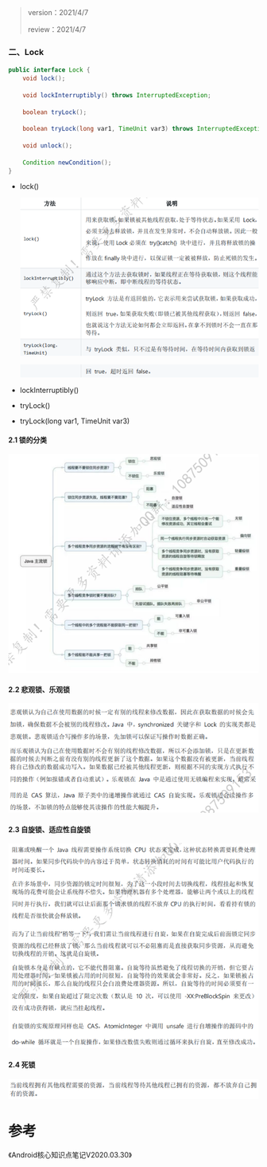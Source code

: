 > version：2021/4/7
>
> review：2021/4/7

### 二、Lock

```java
public interface Lock {
    void lock();

    void lockInterruptibly() throws InterruptedException;

    boolean tryLock();

    boolean tryLock(long var1, TimeUnit var3) throws InterruptedException;

    void unlock();

    Condition newCondition();
}
```

- lock()

  ![image-20240718183715829](images/Lock/image-20240718183715829.png)

  ![image-20240718183728353](images/Lock/image-20240718183728353.png)

- lockInterruptibly()

  

- tryLock()

  

- tryLock(long var1, TimeUnit var3)

  

#### 2.1 锁的分类

![image-20240718183746173](images/Lock/image-20240718183746173.png)

#### 2.2 悲观锁、乐观锁

![image-20240718183809947](images/Lock/image-20240718183809947.png)

#### 2.3 自旋锁、适应性自旋锁

![image-20240718183819893](images/Lock/image-20240718183819893.png)

#### 2.4 死锁

![image-20240718183826411](images/Lock/image-20240718183826411.png)



# 参考

《Android核心知识点笔记V2020.03.30》